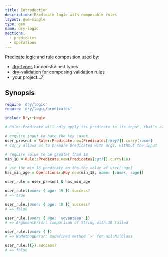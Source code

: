 ```yaml
---
title: Introduction
description: Predicate logic with composable rules
layout: gem-single
type: gem
name: dry-logic
sections:
  - predicates
  - operations
---
```


Predicate logic and rule composition used by:

* [dry-types](https://github.com/dry-rb/dry-types) for constrained types
* [dry-validation](https://github.com/dry-rb/dry-validation) for composing validation rules
* your project...?

## Synopsis

``` ruby
require 'dry/logic'
require 'dry/logic/predicates'

include Dry::Logic

# Rule::Predicate will only apply its predicate to its input, that’s all

# require input to have the key :user
user_present = Rule::Predicate.new(Predicates[:key?]).curry(:user)
# curry allows us to prepare predicates with args, without the input

# require value to be greater than 18
min_18 = Rule::Predicate.new(Predicates[:gt?]).curry(18)

# use the min_18 predicate on the the value of user[:age]
has_min_age = Operations::Key.new(min_18, name: [:user, :age])

user_rule = user_present & has_min_age

user_rule.(user: { age: 19 }).success?
# => true

user_rule.(user: { age: 18 }).success?
# => false

user_rule.(user: { age: 'seventeen' })
# => ArgumentError: comparison of String with 18 failed

user_rule.(user: { })
# => NoMethodError: undefined method `>' for nil:NilClass

user_rule.({}).success?
# => false
```
